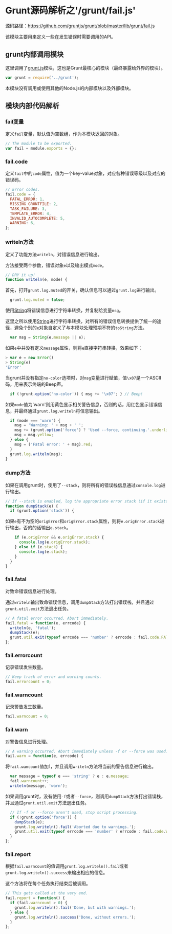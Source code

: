 # Grunt源码解析之'/grunt/fail.js'

源码路径：https://github.com/gruntjs/grunt/blob/master/lib/grunt/fail.js

该模块主要用来定义一些在发生错误时需要调用的API。

## grunt内部调用模块

这里调用了[grunt.js][]模块，这也是Grunt最核心的模块（最终暴露给外界的模块）。

```javascript
var grunt = require('../grunt');
```
本模块没有调用或使用其他的Node.js的内部模块以及外部模块。

## 模块内部代码解析

### fail变量

定义`fail`变量，默认值为空数组，作为本模块返回的对象。

```javascript
// The module to be exported.
var fail = module.exports = {};
```
### fail.code

定义`fail`中的`code`属性，值为一个key-value对象，对应各种错误等级以及对应的错误码。

```javascript
// Error codes.
fail.code = {
  FATAL_ERROR: 1,
  MISSING_GRUNTFILE: 2,
  TASK_FAILURE: 3,
  TEMPLATE_ERROR: 4,
  INVALID_AUTOCOMPLETE: 5,
  WARNING: 6,
};
```
### writeln方法

定义了功能方法`writeln`，对错误信息进行输出。

方法接受两个参数，错误对象`e`以及输出模式`mode`。

```javascript
// DRY it up!
function writeln(e, mode) {
```
首先，打开`grunt.log.muted`的开关，确认信息可以通过`grunt.log`进行输出。

```javascript
  grunt.log.muted = false;
```
使用[String][]将错误信息进行字符串转换，并复制给变量`msg`。

这里之所以使用[String][]进行字符串转换，对所有的错误信息转换提供了统一的途径，避免个别的`e`对象自定义了与本模块处理预期不符的`toString`方法。

```javascript
  var msg = String(e.message || e);
```
如果`e`中并没有定义`message`属性，则将`e`直接字符串转换，效果如下：

```javascript
> var e = new Error()
> String(e)
'Error'
```
当grunt并没有指定`no-color`选项时，对`msg`变量进行赋值，值`\x07`是一个ASCII码，用来表示终端的Beep声。

```javascript
  if (!grunt.option('no-color')) { msg += '\x07'; } // Beep!
```

如果`mode`值为'warn'则用黄色显示相关警告信息，否则的话，用红色显示错误信息，并最终通过`grunt.log.writeln`将信息输出。

```javascript
  if (mode === 'warn') {
    msg = 'Warning: ' + msg + ' ';
    msg += (grunt.option('force') ? 'Used --force, continuing.'.underline : 'Use --force to continue.');
    msg = msg.yellow;
  } else {
    msg = ('Fatal error: ' + msg).red;
  }
  grunt.log.writeln(msg);
}
```
### dump方法

如果在调用grunt时，使用了`--stack`，则将所有的错误栈信息通过`console.log`进行输出。

```javascript
// If --stack is enabled, log the appropriate error stack (if it exists).
function dumpStack(e) {
  if (grunt.option('stack')) {
```
如果`e`有不为空的`origError`和`origError.stack`属性，则将`e.origError.stack`进行输出，否的的话输出`e.stack`。

```javascript
    if (e.origError && e.origError.stack) {
      console.log(e.origError.stack);
    } else if (e.stack) {
      console.log(e.stack);
    }
  }
}
```

### fail.fatal

对致命错误信息进行处理。

通过`writeln`输出致命错误信息，调用`dumpStack`方法打出错误栈，并且通过`grunt.util.exit`方法退出任务。

```javascript
// A fatal error occurred. Abort immediately.
fail.fatal = function(e, errcode) {
  writeln(e, 'fatal');
  dumpStack(e);
  grunt.util.exit(typeof errcode === 'number' ? errcode : fail.code.FATAL_ERROR);
};
```
### fail.errorcount

记录错误发生数量。

```javascript
// Keep track of error and warning counts.
fail.errorcount = 0;
```
### fail.warncount

记录警告发生数量。

```javascript
fail.warncount = 0;
```

### fail.warn

对警告信息进行处理。

```javascript
// A warning occurred. Abort immediately unless -f or --force was used.
fail.warn = function(e, errcode) {
```
将`fail.wancount`值加1，并且调用`writeln`方法将当前的警告信息进行输出。

```javascript
  var message = typeof e === 'string' ? e : e.message;
  fail.warncount++;
  writeln(message, 'warn');
```
如果调用grunt时，没有使用`-f`或者`--force`，则调用`dumpStack`方法打出错误栈，并且通过`grunt.util.exit`方法退出任务。

```javascript
  // If -f or --force aren't used, stop script processing.
  if (!grunt.option('force')) {
    dumpStack(e);
    grunt.log.writeln().fail('Aborted due to warnings.');
    grunt.util.exit(typeof errcode === 'number' ? errcode : fail.code.WARNING);
  }
};
```

### fail.report

根据`fail.warncount`的值调用`grunt.log.writeln().fail`或者`grunt.log.writeln().success`来输出相应的信息。

这个方法将在每个任务执行结束后被调用。

```javascript
// This gets called at the very end.
fail.report = function() {
  if (fail.warncount > 0) {
    grunt.log.writeln().fail('Done, but with warnings.');
  } else {
    grunt.log.writeln().success('Done, without errors.');
  }
};
```

[String]: https://developer.mozilla.org/en-US/docs/Web/JavaScript/Reference/Global_Objects/String "String"

[grunt.js]: https://github.com/gruntjs/grunt/blob/master/lib/grunt.js "grunt.js"

